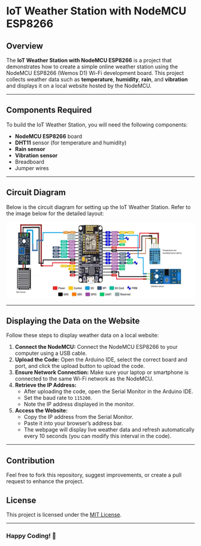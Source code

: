 # IoT Weather Station with NodeMCU ESP8266  

## Overview  

The **IoT Weather Station with NodeMCU ESP8266** is a project that demonstrates how to create a simple online weather station using the NodeMCU ESP8266 (Wemos D1) Wi-Fi development board. This project collects weather data such as **temperature**, **humidity**, **rain**, and **vibration** and displays it on a local website hosted by the NodeMCU.  

---  

## Components Required  

To build the IoT Weather Station, you will need the following components:  

- **NodeMCU ESP8266** board  
- **DHT11** sensor (for temperature and humidity)  
- **Rain sensor**  
- **Vibration sensor**  
- Breadboard  
- Jumper wires  

---  

## Circuit Diagram  

Below is the circuit diagram for setting up the IoT Weather Station. Refer to the image below for the detailed layout:  

![Circuit Diagram](https://github.com/danielchristopher513/IOT_Based_Weather_Station_Using_NodeMCU/blob/main/circuit_diagram.png)  

---  

## Displaying the Data on the Website  

Follow these steps to display weather data on a local website:  

1. **Connect the NodeMCU:** Connect the NodeMCU ESP8266 to your computer using a USB cable.  
2. **Upload the Code:** Open the Arduino IDE, select the correct board and port, and click the upload button to upload the code.  
3. **Ensure Network Connection:** Make sure your laptop or smartphone is connected to the same Wi-Fi network as the NodeMCU.  
4. **Retrieve the IP Address:**  
   - After uploading the code, open the Serial Monitor in the Arduino IDE.  
   - Set the baud rate to `115200`.  
   - Note the IP address displayed in the monitor.  
5. **Access the Website:**  
   - Copy the IP address from the Serial Monitor.  
   - Paste it into your browser’s address bar.  
   - The webpage will display live weather data and refresh automatically every 10 seconds (you can modify this interval in the code).  

---  

## Contribution  

Feel free to fork this repository, suggest improvements, or create a pull request to enhance the project.  

## License  

This project is licensed under the [MIT License](LICENSE).  

---  

### Happy Coding! 🚀  
